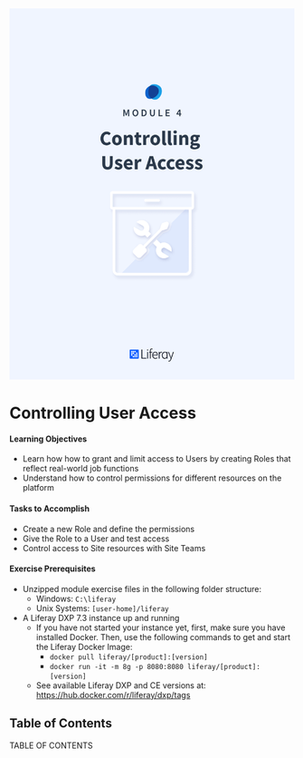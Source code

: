 <img src="images/cover.png" />

<div class="page"></div>

# Controlling User Access

<div class="ahead">

#### Learning Objectives

* Learn how how to grant and limit access to Users by creating Roles that reflect real-world job functions 
* Understand how to control permissions for different resources on the platform

#### Tasks to Accomplish
* Create a new Role and define the permissions
* Give the Role to a User and test access
* Control access to Site resources with Site Teams

</div>
<div class="page"></div>
<div class="ahead">

#### Exercise Prerequisites

* Unzipped module exercise files in the following folder structure:
    * Windows: <code>C:\liferay</code>
    * Unix Systems: <code>[user-home]/liferay</code>
* A Liferay DXP 7.3 instance up and running
    - If you have not started your instance yet, first, make sure you have installed Docker. Then, use the following commands to get and start the Liferay Docker Image: 
        * `docker pull liferay/[product]:[version]`
        * `docker run -it -m 8g -p 8080:8080 liferay/[product]:[version]`
    - See available Liferay DXP and CE versions at: <a href="https://hub.docker.com/r/liferay/dxp/tags">https://hub.docker.com/r/liferay/dxp/tags</a>


</div>

<h2> Table of Contents </h2>

TABLE OF CONTENTS

